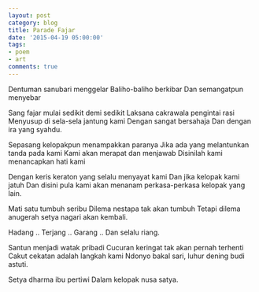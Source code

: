 ```yaml
---
layout: post
category: blog
title: Parade Fajar
date: '2015-04-19 05:00:00'
tags:
- poem
- art
comments: true
---
```


Dentuman sanubari menggelar
Baliho-baliho berkibar
Dan semangatpun menyebar

Sang fajar mulai sedikit demi sedikit
Laksana cakrawala pengintai rasi
Menyusup di sela-sela jantung kami
Dengan sangat bersahaja
Dan dengan ira yang syahdu.

Sepasang kelopakpun menampakkan paranya
Jika ada yang melantunkan tanda pada kami
Kami akan merapat dan menjawab
Disinilah kami menancapkan hati kami

Dengan keris keraton yang selalu menyayat kami
Dan jika kelopak kami jatuh
Dan disini pula kami akan menanam perkasa-perkasa kelopak yang lain.

Mati satu tumbuh seribu
Dilema nestapa tak akan tumbuh
Tetapi dilema anugerah setya nagari akan kembali.

Hadang .. Terjang .. Garang .. Dan selalu riang.

Santun menjadi watak pribadi
Cucuran keringat tak akan pernah terhenti
Cakut cekatan adalah langkah kami
Ndonyo bakal sari, luhur dening budi astuti.

Setya dharma ibu pertiwi
Dalam kelopak nusa satya.
